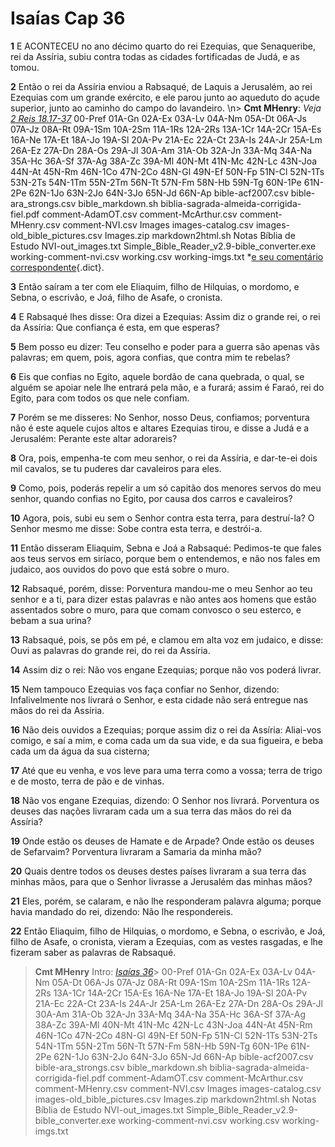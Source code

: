 # Isaías Cap 36

**1** 	E ACONTECEU no ano décimo quarto do rei Ezequias, que Senaqueribe, rei da Assíria, subiu contra todas as cidades fortificadas de Judá, e as tomou.

**2** 	Então o rei da Assíria enviou a Rabsaqué, de Laquis a Jerusalém, ao rei Ezequias com um grande exército, e ele parou junto ao aqueduto do açude superior, junto ao caminho do campo do lavandeiro.
\n> **Cmt MHenry**: *Veja* *[2 Reis 18.17-37](../12A-2Rs/18.md#17)* 00-Pref 01A-Gn 02A-Ex 03A-Lv 04A-Nm 05A-Dt 06A-Js 07A-Jz 08A-Rt 09A-1Sm 10A-2Sm 11A-1Rs 12A-2Rs 13A-1Cr 14A-2Cr 15A-Es 16A-Ne 17A-Et 18A-Jo 19A-Sl 20A-Pv 21A-Ec 22A-Ct 23A-Is 24A-Jr 25A-Lm 26A-Ez 27A-Dn 28A-Os 29A-Jl 30A-Am 31A-Ob 32A-Jn 33A-Mq 34A-Na 35A-Hc 36A-Sf 37A-Ag 38A-Zc 39A-Ml 40N-Mt 41N-Mc 42N-Lc 43N-Joa 44N-At 45N-Rm 46N-1Co 47N-2Co 48N-Gl 49N-Ef 50N-Fp 51N-Cl 52N-1Ts 53N-2Ts 54N-1Tm 55N-2Tm 56N-Tt 57N-Fm 58N-Hb 59N-Tg 60N-1Pe 61N-2Pe 62N-1Jo 63N-2Jo 64N-3Jo 65N-Jd 66N-Ap bible-acf2007.csv bible-ara_strongs.csv bible_markdown.sh biblia-sagrada-almeida-corrigida-fiel.pdf comment-AdamOT.csv comment-McArthur.csv comment-MHenry.csv comment-NVI.csv Images images-catalog.csv images-old_bible_pictures.csv Images.zip markdown2html.sh Notas Bíblia de Estudo NVI-out_images.txt Simple_Bible_Reader_v2.9-bible_converter.exe working-comment-nvi.csv working.csv working-imgs.txt *[e seu comentário correspondente](#d456){.dict}.

**3** 	Então saíram a ter com ele Eliaquim, filho de Hilquias, o mordomo, e Sebna, o escrivão, e Joá, filho de Asafe, o cronista.

**4** 	E Rabsaqué lhes disse: Ora dizei a Ezequias: Assim diz o grande rei, o rei da Assíria: Que confiança é esta, em que esperas?

**5** 	Bem posso eu dizer: Teu conselho e poder para a guerra são apenas vãs palavras; em quem, pois, agora confias, que contra mim te rebelas?

**6** 	Eis que confias no Egito, aquele bordão de cana quebrada, o qual, se alguém se apoiar nele lhe entrará pela mão, e a furará; assim é Faraó, rei do Egito, para com todos os que nele confiam.

**7** 	Porém se me disseres: No Senhor, nosso Deus, confiamos; porventura não é este aquele cujos altos e altares Ezequias tirou, e disse a Judá e a Jerusalém: Perante este altar adorareis?

**8** 	Ora, pois, empenha-te com meu senhor, o rei da Assíria, e dar-te-ei dois mil cavalos, se tu puderes dar cavaleiros para eles.

**9** 	Como, pois, poderás repelir a um só capitão dos menores servos do meu senhor, quando confias no Egito, por causa dos carros e cavaleiros?

**10** 	Agora, pois, subi eu sem o Senhor contra esta terra, para destruí-la? O Senhor mesmo me disse: Sobe contra esta terra, e destrói-a.

**11** 	Então disseram Eliaquim, Sebna e Joá a Rabsaqué: Pedimos-te que fales aos teus servos em siríaco, porque bem o entendemos, e não nos fales em judaico, aos ouvidos do povo que está sobre o muro.

**12** 	Rabsaqué, porém, disse: Porventura mandou-me o meu Senhor ao teu senhor e a ti, para dizer estas palavras e não antes aos homens que estão assentados sobre o muro, para que comam convosco o seu esterco, e bebam a sua urina?

**13** 	Rabsaqué, pois, se pôs em pé, e clamou em alta voz em judaico, e disse: Ouvi as palavras do grande rei, do rei da Assíria.

**14** 	Assim diz o rei: Não vos engane Ezequias; porque não vos poderá livrar.

**15** 	Nem tampouco Ezequias vos faça confiar no Senhor, dizendo: Infalivelmente nos livrará o Senhor, e esta cidade não será entregue nas mãos do rei da Assíria.

**16** 	Não deis ouvidos a Ezequias; porque assim diz o rei da Assíria: Aliai-vos comigo, e saí a mim, e coma cada um da sua vide, e da sua figueira, e beba cada um da água da sua cisterna;

**17** 	Até que eu venha, e vos leve para uma terra como a vossa; terra de trigo e de mosto, terra de pão e de vinhas.

**18** 	Não vos engane Ezequias, dizendo: O Senhor nos livrará. Porventura os deuses das nações livraram cada um a sua terra das mãos do rei da Assíria?

**19** 	Onde estão os deuses de Hamate e de Arpade? Onde estão os deuses de Sefarvaim? Porventura livraram a Samaria da minha mão?

**20** 	Quais dentre todos os deuses destes países livraram a sua terra das minhas mãos, para que o Senhor livrasse a Jerusalém das minhas mãos?

**21** 	Eles, porém, se calaram, e não lhe responderam palavra alguma; porque havia mandado do rei, dizendo: Não lhe respondereis.

**22** 	Então Eliaquim, filho de Hilquias, o mordomo, e Sebna, o escrivão, e Joá, filho de Asafe, o cronista, vieram a Ezequias, com as vestes rasgadas, e lhe fizeram saber as palavras de Rabsaqué.


> **Cmt MHenry** Intro: *[Isaías 36](../23A-Is/36.md#0)*> 00-Pref 01A-Gn 02A-Ex 03A-Lv 04A-Nm 05A-Dt 06A-Js 07A-Jz 08A-Rt 09A-1Sm 10A-2Sm 11A-1Rs 12A-2Rs 13A-1Cr 14A-2Cr 15A-Es 16A-Ne 17A-Et 18A-Jo 19A-Sl 20A-Pv 21A-Ec 22A-Ct 23A-Is 24A-Jr 25A-Lm 26A-Ez 27A-Dn 28A-Os 29A-Jl 30A-Am 31A-Ob 32A-Jn 33A-Mq 34A-Na 35A-Hc 36A-Sf 37A-Ag 38A-Zc 39A-Ml 40N-Mt 41N-Mc 42N-Lc 43N-Joa 44N-At 45N-Rm 46N-1Co 47N-2Co 48N-Gl 49N-Ef 50N-Fp 51N-Cl 52N-1Ts 53N-2Ts 54N-1Tm 55N-2Tm 56N-Tt 57N-Fm 58N-Hb 59N-Tg 60N-1Pe 61N-2Pe 62N-1Jo 63N-2Jo 64N-3Jo 65N-Jd 66N-Ap bible-acf2007.csv bible-ara_strongs.csv bible_markdown.sh biblia-sagrada-almeida-corrigida-fiel.pdf comment-AdamOT.csv comment-McArthur.csv comment-MHenry.csv comment-NVI.csv Images images-catalog.csv images-old_bible_pictures.csv Images.zip markdown2html.sh Notas Bíblia de Estudo NVI-out_images.txt Simple_Bible_Reader_v2.9-bible_converter.exe working-comment-nvi.csv working.csv working-imgs.txt
